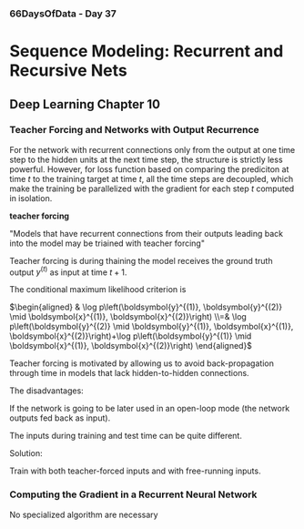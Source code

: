 ### 66DaysOfData - Day 37

# Sequence Modeling: Recurrent and Recursive Nets

## Deep Learning Chapter 10

### Teacher Forcing and Networks with Output Recurrence

For the network with recurrent connections only from the output at one time step to the hidden units at the next time step, the structure is strictly less powerful. However, for loss function based on comparing the prediciton at time $t$ to the training target at time $t$, all the time steps are decoupled, which make the training be parallelized with the gradient for each step $t$ computed in isolation.

**teacher forcing**

"Models that have recurrent connections from their outputs leading back into the model may be triained with teacher forcing"

Teacher forcing is during thaining the model receives the ground truth output $y^{(t)}$ as input at time $t+1$. 

The conditional maximum likelihood criterion is

$\begin{aligned} & \log p\left(\boldsymbol{y}^{(1)}, \boldsymbol{y}^{(2)} \mid \boldsymbol{x}^{(1)}, \boldsymbol{x}^{(2)}\right) \\=& \log p\left(\boldsymbol{y}^{(2)} \mid \boldsymbol{y}^{(1)}, \boldsymbol{x}^{(1)}, \boldsymbol{x}^{(2)}\right)+\log p\left(\boldsymbol{y}^{(1)} \mid \boldsymbol{x}^{(1)}, \boldsymbol{x}^{(2)}\right) \end{aligned}$

Teacher forcing is motivated by allowing us to avoid back-propagation through time in models that lack hidden-to-hidden connections.

The disadvantages:

 If the network is going to be later used in an open-loop mode (the network outputs fed back as input). 

The inputs during training and test time can be quite different.

Solution:

Train with both teacher-forced inputs and with free-running inputs.

### Computing the Gradient in a Recurrent Neural Network

No specialized algorithm are necessary

